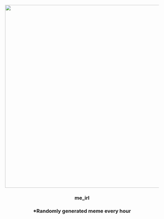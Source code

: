 <p align="center">
        <img src="https://i.redd.it/hq1i40efqip81.jpg" width="600" height="600">
        </p>
        <h3 align="center">me_irl</h3>
        <h3 align="center">*Randomly generated meme every hour</h3>
    